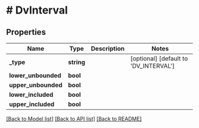 # # DvInterval

## Properties

Name | Type | Description | Notes
------------ | ------------- | ------------- | -------------
**_type** | **string** |  | [optional] [default to 'DV_INTERVAL']
**lower_unbounded** | **bool** |  |
**upper_unbounded** | **bool** |  |
**lower_included** | **bool** |  |
**upper_included** | **bool** |  |

[[Back to Model list]](../../README.md#models) [[Back to API list]](../../README.md#endpoints) [[Back to README]](../../README.md)
